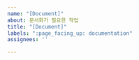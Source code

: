 ```yaml
---
name: "[Document]"
about: 문서화가 필요한 작업
title: "[Document]"
labels: ":page_facing_up: documentation"
assignees: ''

---
```



